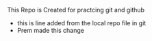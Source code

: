 This Repo is Created for practcing git and github

- this is line added from the local repo file in git
- Prem made this change
